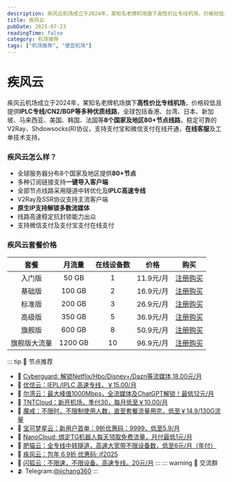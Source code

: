 ```yaml
---
description: 疾风云机场成立于2024年，某知名老牌机场旗下高性价比专线机场，价格较低且提供IPLC专线/CN2/BGP等多种优质线路，比一元机场稳定可靠。
title: 疾风云
pubDate: 2025-07-23
readingTime: false
category: 机场推荐
tags: ["机场推荐", "便宜机场"]
---
```

# 疾风云
疾风云机场成立于2024年，某知名老牌机场旗下**高性价比专线机场**，价格较低且提供**IPLC专线/CN2/BGP等多种优质线路**，全球包括香港、台湾、日本、新加坡、马来西亚、美国、韩国、法国等**8个国家及地区80+节点线路**，稳定可靠的V2Ray、Shdowsocks(R)协议，支持支付宝和微信支付在线开通，**在线客服**及工单技术支持。
### 疾风云怎么样？
- 全球服务器分布8个国家及地区提供**80+节点**
- 多种订阅链接支持**一键导入客户端**
- 全部节点线路采用隧道中转优化及**IPLC高速专线**
- V2Ray及SSR协议支持主流客户端
- **原生IP支持解锁多数流媒体**
- 线路高速稳定抗封锁能力出众
- 支持微信支付及支付宝支付在线支付
### 疾风云套餐价格
|   **套餐**   | **月流量** | **在线设备数** | **价格**  |                  **购买**                   |
| :----------: | :--------: | :------------: | :-------: | :-----------------------------------------: |
|    入门版    |   50 GB    |       1        | 11.9元/月 | [注册购买](https://homes.tr25.cn?code=ReCm) |
|    基础版    |   100 GB   |       2        | 16.9元/月 | [注册购买](https://homes.tr25.cn?code=ReCm) |
|    标准版    |   200 GB   |       3        | 26.9元/月 | [注册购买](https://homes.tr25.cn?code=ReCm) |
|    高级版    |   350 GB   |       5        | 36.9元/月 | [注册购买](https://homes.tr25.cn?code=ReCm) |
|    旗舰版    |   600 GB   |       8        | 50.9元/月 | [注册购买](https://homes.tr25.cn?code=ReCm) |
| 旗舰版大流量 |  1200 GB   |       10       | 96.9元/月 | [注册购买](https://homes.tr25.cn?code=ReCm) |
::: tip 🎉 节点推荐
- 🚀 [Cyberguard: 解锁Netflix/Hbo/Disney+/Dazn等流媒体,18.00元/月](https://www.cyberguard.best/#/register?code=XsreC0T5)<br>
- 🚀 [优信云：IEPL/IPLC 高速专线，￥15.00/月](https://www.优信云.com/#/register?code=JRtE5uIV)<br>
- 🚀 [尔湾云：最大峰值1000Mbps，全流媒体及ChatGPT解锁！最低12元/月](https://erwan6.net/auth/register?code=BoObCd)<br>
- 🚀 [TNTCloud：新开机场，季付30，每月低至￥10.00/月](https://haibing822.tntvipaff.cc/#/register?code=GtjJVgml)<br>
- 🚀 [魔戒：不限时，不限制使用人数，直至套餐流量用完，低至￥14.9/130G流量](https://mojie.app/#/register?code=sSdtPtLo)<br>
- 🚀 [宝可梦星云：新用户首单：9折优惠码：9999，低至5.9/月 ](https://love.521pokemon.com/register?code=56ERkkxp)<br>
- 🚀 [NanoCloud: 绑定TG机器人每天领取免费流量，月付最低1元/月](https://edu.uodoo.bid/auth/register?code=JMiOQDHf)<br>
- 🚀 [肥猫云：全专线中转隧道，高速大宽带不限设备数，低至6元/月（年付）](https://fchb1188.fcvipaff.cc/register?aff=X1vZd2wf)<br>
- 🚀 [疾风云：包年 6.9折 优惠码: jf2025](https://homes.tr25.cn?code=ReCm)<br>
- 🚀 [闪狐云：不限速，不限设备。高速专线。20元/月](https://inv02.ffaff.cc/register?aff=WQApz2pv)
:::
::: warning  💬 交流群
- 🫂 Telegram:[@jichang360](https://t.me/jichang360)
:::
